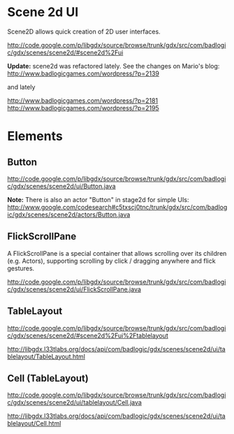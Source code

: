 # Scene 2d UI #

Scene2D allows quick creation of 2D user interfaces.

http://code.google.com/p/libgdx/source/browse/trunk/gdx/src/com/badlogic/gdx/scenes/scene2d/#scene2d%2Fui


<b>Update:</b> scene2d was refactored lately. See the changes on Mario's blog:<br />
http://www.badlogicgames.com/wordpress/?p=2139

and lately

http://www.badlogicgames.com/wordpress/?p=2181<br />
http://www.badlogicgames.com/wordpress/?p=2195





# Elements #

## Button ##

http://code.google.com/p/libgdx/source/browse/trunk/gdx/src/com/badlogic/gdx/scenes/scene2d/ui/Button.java

<b>Note:</b> There is also an actor "Button" in stage2d for simple UIs:<br />
http://www.google.com/codesearch#c5txscj0tnc/trunk/gdx/src/com/badlogic/gdx/scenes/scene2d/actors/Button.java

## FlickScrollPane ##

A FlickScrollPane is a special container that allows scrolling over its children (e.g. Actors), supporting scrolling by click / dragging anywhere and flick gestures.

http://code.google.com/p/libgdx/source/browse/trunk/gdx/src/com/badlogic/gdx/scenes/scene2d/ui/FlickScrollPane.java


## TableLayout ##

http://code.google.com/p/libgdx/source/browse/trunk/gdx/src/com/badlogic/gdx/scenes/scene2d/#scene2d%2Fui%2Ftablelayout

http://libgdx.l33tlabs.org/docs/api/com/badlogic/gdx/scenes/scene2d/ui/tablelayout/TableLayout.html


## Cell (TableLayout) ##

http://code.google.com/p/libgdx/source/browse/trunk/gdx/src/com/badlogic/gdx/scenes/scene2d/ui/tablelayout/Cell.java

http://libgdx.l33tlabs.org/docs/api/com/badlogic/gdx/scenes/scene2d/ui/tablelayout/Cell.html